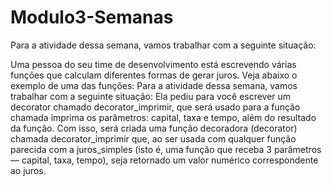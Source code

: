 # Modulo3-Semanas

Para a atividade dessa semana, vamos trabalhar com a seguinte situação:

Uma pessoa do seu time de desenvolvimento está escrevendo várias funções que calculam diferentes formas de gerar juros. Veja abaixo o exemplo de uma das funções:
Para a atividade dessa semana, vamos trabalhar com a seguinte situação:
Ela pediu para você escrever um decorator chamado decorator_imprimir, que será usado para a função chamada imprima os parâmetros: capital, taxa e tempo, além do resultado da função.
Com isso, será criada uma função decoradora (decorator) chamada decorator_imprimir que, ao ser usada com qualquer função parecida com a juros_simples (isto é, uma função que receba 3 parâmetros — capital, taxa, tempo), seja retornado um valor numérico correspondente ao juros.
